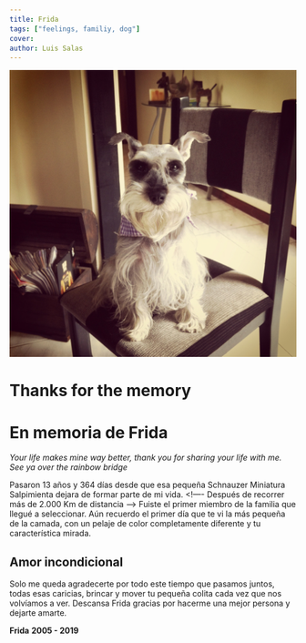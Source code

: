 ```yaml
---
title: Frida
tags: ["feelings, familiy, dog"]
cover: 
author: Luis Salas
---
```

![photos.google.com](./frida.jpg)
# Thanks for the memory
# En memoria de Frida

*Your life makes mine way better, thank you for sharing your life with me.*
*See ya over the rainbow bridge*

Pasaron 13 años y 364 días desde que esa pequeña Schnauzer Miniatura Salpimienta dejara de formar parte de mi vida.
<!—- Después de recorrer más de 2.000 Km de distancia —->
Fuiste el primer miembro de la familia que llegué a seleccionar. Aún recuerdo el primer día que te vi la más pequeña de la camada, con un pelaje de color completamente diferente y tu característica mirada.

## Amor incondicional	
Solo me queda agradecerte por todo este tiempo que pasamos juntos, todas esas caricias, brincar y mover tu pequeña colita cada vez que nos volvíamos a ver. Descansa Frida gracias por hacerme una mejor persona y dejarte amarte.

**Frida**
**2005 - 2019**
